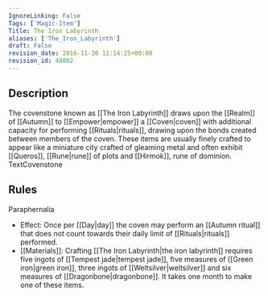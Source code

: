 ```yaml
---
IgnoreLinking: False
Tags: ['Magic-Item']
Title: The Iron Labyrinth
aliases: ['The_Iron_Labyrinth']
draft: False
revision_date: 2016-11-30 12:14:25+00:00
revision_id: 48002
---
```


## Description
The covenstone known as [[The Iron Labyrinth]] draws upon the [[Realm]] of [[Autumn]] to [[Empower|empower]] a [[Coven|coven]] with additional capacity for performing [[Rituals|rituals]], drawing upon the bonds created between members of the coven.
These items are usually finely crafted to appear like a miniature city crafted of gleaming metal and often exhibit [[Queros]], [[Rune|rune]] of plots and [[Hirmok]], rune of dominion.
TextCovenstone
## Rules
Paraphernalia
* Effect: Once per [[Day|day]] the coven may perform an [[Autumn ritual]] that does not count towards their daily limit of [[Rituals|rituals]] performed.
* [[Materials]]: Crafting [[The Iron Labyrinth|the iron labyrinth]] requires five ingots of [[Tempest jade|tempest jade]], five measures of [[Green iron|green iron]], three ingots of [[Weltsilver|weltsilver]] and six measures of [[Dragonbone|dragonbone]]. It takes one month to make one of these items.